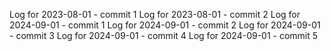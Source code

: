 Log for 2023-08-01 - commit 1
Log for 2023-08-01 - commit 2
Log for 2024-09-01 - commit 1
Log for 2024-09-01 - commit 2
Log for 2024-09-01 - commit 3
Log for 2024-09-01 - commit 4
Log for 2024-09-01 - commit 5
